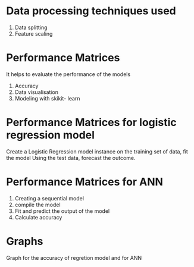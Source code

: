 # Data processing techniques used 
1) Data splitting 
2) Feature scaling 

# Performance Matrices 
It helps to evaluate the performance of the models 
1) Accuracy
2) Data visualisation 
3) Modeling with skikit- learn 

# Performance Matrices for logistic regression model 
Create a Logistic Regression model instance on the training set of data, fit the model Using the test data, forecast the outcome.

# Performance Matrices for ANN 
1) Creating a sequential model 
2) compile the model 
3) Fit and predict the output of the model 
4) Calculate accuracy 

# Graphs 
Graph for the accuracy of regretion model and for ANN 



